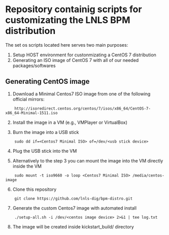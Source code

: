# Repository containig scripts for customizating the LNLS BPM distribution

The set os scripts located here serves two main purposes:

1. Setup HOST environment for custonmizating a CentOS 7 distribution
2. Generating an ISO image of CentOS 7 with all of our needed packages/softwares

## Generating CentOS image

1. Download a Minimal Centos7 ISO image from one of the following official mirrors:
```
	http://isoredirect.centos.org/centos/7/isos/x86_64/CentOS-7-x86_64-Minimal-1511.iso
```
2. Install the image in a VM (e.g., VMPlayer or VirtualBox)

3. Burn the image into a USB stick
```
	sudo dd if=<Centos7 Minimal ISO> of=/dev/<usb stick device>
```
4. Plug the USB stick into the VM

5. Alternatively to the step 3 you can mount the image into the VM directly inside the VM
```
	sudo mount -t iso9660 -o loop <Centos7 Minimal ISO> /media/centos-image
```
6. Clone this repository
```
	git clone https://github.com/lnls-dig/bpm-distro.git
```
7. Generate the custom Centos7 image with automated install
```
	./setup-all.sh -i /dev/<centos image device> 2>&1 | tee log.txt
```
8. The image will be created inside kickstart_build/ directory
